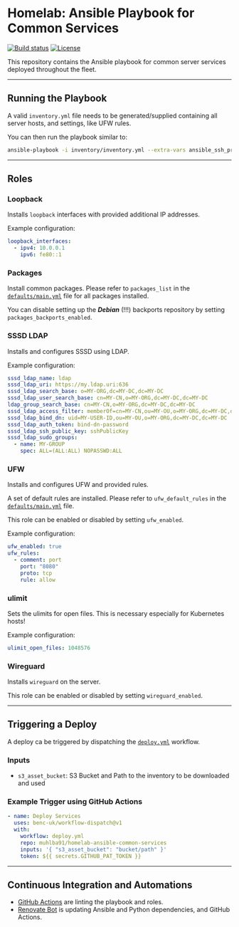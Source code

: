 # Homelab: Ansible Playbook for Common Services

[![Build status](https://img.shields.io/github/actions/workflow/status/muhlba91/homelab-ansible-common-services/pipeline.yml?style=for-the-badge)](https://github.com/muhlba91/homelab-ansible-common-services/actions/workflows/pipeline.yml)
[![License](https://img.shields.io/github/license/muhlba91/homelab-ansible-common-services?style=for-the-badge)](LICENSE.md)

This repository contains the Ansible playbook for common server services deployed throughout the fleet.

---

## Running the Playbook

A valid `inventory.yml` file needs to be generated/supplied containing all server hosts, and settings, like UFW rules.

You can then run the playbook similar to:

```bash
ansible-playbook -i inventory/inventory.yml --extra-vars ansible_ssh_private_key_file=inventory/ssh.key site.yml
```

---

## Roles

### Loopback

Installs `loopback` interfaces with provided additional IP addresses.

Example configuration:

```yaml
loopback_interfaces:
  - ipv4: 10.0.0.1
    ipv6: fe80::1
```

### Packages

Install common packages. Please refer to `packages_list` in the [`defaults/main.yml`](roles/packages/defaults/main.yml) file for all packages installed.

You can disable setting up the ***Debian*** (!!!) backports repository by setting `packages_backports_enabled`.

### SSSD LDAP

Installs and configures SSSD using LDAP.

Example configuration:

```yaml
sssd_ldap_name: ldap
sssd_ldap_uri: https://my.ldap.uri:636
sssd_ldap_search_base: o=MY-ORG,dc=MY-DC,dc=MY-DC
sssd_ldap_user_search_base: cn=MY-CN,o=MY-ORG,dc=MY-DC,dc=MY-DC
ldap_group_search_base: cn=MY-CN,o=MY-ORG,dc=MY-DC,dc=MY-DC
sssd_ldap_access_filter: memberOf=cn=MY-CN,ou=MY-OU,o=MY-ORG,dc=MY-DC,dc=MY-DC
sssd_ldap_bind_dn: uid=MY-USER-ID,ou=MY-OU,o=MY-ORG,dc=MY-DC,dc=MY-DC
sssd_ldap_auth_token: bind-dn-password
sssd_ldap_ssh_public_key: sshPublicKey
sssd_ldap_sudo_groups:
  - name: MY-GROUP
    spec: ALL=(ALL:ALL) NOPASSWD:ALL
```

### UFW

Installs and configures UFW and provided rules.

A set of default rules are installed. Please refer to `ufw_default_rules` in the [`defaults/main.yml`](roles/ufw/defaults/main.yml) file.

This role can be enabled or disabled by setting `ufw_enabled`.

Example configuration:

```yaml
ufw_enabled: true
ufw_rules:
  - comment: port
    port: "8080"
    proto: tcp
    rule: allow
```

### ulimit

Sets the ulimits for open files. This is necessary especially for Kubernetes hosts!

Example configuration:

```yaml
ulimit_open_files: 1048576
```

### Wireguard

Installs `wireguard` on the server.

This role can be enabled or disabled by setting `wireguard_enabled`.

---

## Triggering a Deploy

A deploy ca be triggered by dispatching the [`deploy.yml`](.github/workflows/deploy.yml) workflow.

### Inputs

- `s3_asset_bucket`: S3 Bucket and Path to the inventory to be downloaded and used

### Example Trigger using GitHub Actions

```yaml
- name: Deploy Services
  uses: benc-uk/workflow-dispatch@v1
  with:
    workflow: deploy.yml
    repo: muhlba91/homelab-ansible-common-services
    inputs: '{ "s3_asset_bucket": "bucket/path" }'
    token: ${{ secrets.GITHUB_PAT_TOKEN }}
```

---

## Continuous Integration and Automations

- [GitHub Actions](https://docs.github.com/en/actions) are linting the playbook and roles.
- [Renovate Bot](https://github.com/renovatebot/renovate) is updating Ansible and Python dependencies, and GitHub Actions.
